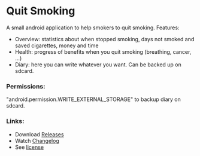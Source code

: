 # Quit Smoking
A small android application to help smokers to quit smoking. Features:

- Overview: statistics about when stopped smoking, days not smoked and saved cigarettes, money and time
- Health: progress of benefits when you quit smoking (breathing, cancer, ...)
- Diary: here you can write whatever you want. Can be backed up on sdcard.

### Permissions:
"android.permission.WRITE_EXTERNAL_STORAGE" to backup diary on sdcard.

### Links:
- Download [Releases](https://github.com/scoute-dich/QuitSmoking/releases)
- Watch [Changelog](https://github.com/scoute-dich/QuitSmoking/blob/master/CHANGELOG.md)
- See [license](https://github.com/scoute-dich/QuitSmoking/blob/master/LICENSE.md)
